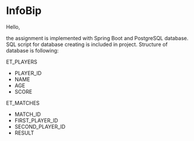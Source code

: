 # InfoBip
Hello,

the assignment is implemented with Spring Boot and PostgreSQL database. SQL script for database creating is included in project.
Structure of database is following:

ET_PLAYERS
- PLAYER_ID
- NAME
- AGE
- SCORE

ET_MATCHES
- MATCH_ID
- FIRST_PLAYER_ID
- SECOND_PLAYER_ID
- RESULT


